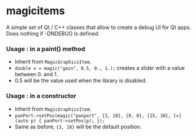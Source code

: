 # magicitems

A simple set of Qt / C++ classes that allow to create a debug UI for Qt apps.
Does nothing if -DNDEBUG is defined.

### Usage : in a paint() method

- Inherit from `MagicGraphicsItem`.
- `double x = magic("gain", 0.5, 0., 1.);` creates a slider with a value between 0. and 1.
- 0.5 will be the value used when the library is disabled.

### Usage : in a constructor

- Inherit from `MagicGraphicsItem`.
- `panPort->setPos(magic("panport", {3, 18}, {0, 0}, {15, 30}, [=] (auto p) { panPort->setPos(p); });`
- Same as before, `{3, 18}` will be the default position.